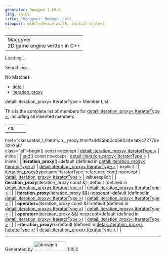 ```yaml
---
generator: Doxygen 1.10.0
lang: en-US
title: "Macgyver: Member List"
viewport: width=device-width, initial-scale=1
---
```


<div id="top">

<div id="titlearea">

<table data-cellspacing="0" data-cellpadding="0">
<colgroup>
<col style="width: 100%" />
</colgroup>
<tbody>
<tr id="projectrow" class="odd">
<td id="projectalign"><div id="projectname">
Macgyver
</div>
<div id="projectbrief">
2D game engine written in C++
</div></td>
</tr>
</tbody>
</table>

</div>

<div id="main-nav">

</div>

<div id="MSearchSelectWindow"
onmouseover="return searchBox.OnSearchSelectShow()"
onmouseout="return searchBox.OnSearchSelectHide()"
onkeydown="return searchBox.OnSearchSelectKey(event)">

</div>

<div id="MSearchResultsWindow">

<div id="MSearchResults">

<div class="SRPage">

<div id="SRIndex">

<div id="SRResults">

</div>

<div id="Loading" class="SRStatus">

Loading...

</div>

<div id="Searching" class="SRStatus">

Searching...

</div>

<div id="NoMatches" class="SRStatus">

No Matches

</div>

</div>

</div>

</div>

</div>

<div id="nav-path" class="navpath">

- <a href="namespacedetail.html" class="el">detail</a>
- <a href="classdetail_1_1iteration__proxy.html"
  class="el">iteration_proxy</a>

</div>

</div>

<div class="header">

<div class="headertitle">

<div class="title">

detail::iteration_proxy\< IteratorType \> Member List

</div>

</div>

</div>

<div class="contents">

This is the complete list of members for
<a href="classdetail_1_1iteration__proxy.html"
class="el">detail::iteration_proxy&lt; IteratorType &gt;</a>, including
all inherited members.

|                                                                                                                     |                                                              |                                                                        |
|---------------------------------------------------------------------------------------------------------------------|--------------------------------------------------------------|------------------------------------------------------------------------|
| <a                                                                                                                  
 href="classdetail_1_1iteration__proxy.html#a8d35bb0cd56024e1ab1c7277de32e2ab"                                        
 class="el">begin</a>() const noexcept                                                                                | <a href="classdetail_1_1iteration__proxy.html"               
                                                                                                                       class="el">detail::iteration_proxy&lt; IteratorType &gt;</a>  | <span class="mlabel">inline</span>                                     |
| <a                                                                                                                  
 href="classdetail_1_1iteration__proxy.html#a1037b697552341a5697fa15ee95250d1"                                        
 class="el">end</a>() const noexcept                                                                                  | <a href="classdetail_1_1iteration__proxy.html"               
                                                                                                                       class="el">detail::iteration_proxy&lt; IteratorType &gt;</a>  | <span class="mlabel">inline</span>                                     |
| **iteration_proxy**()=default (defined in <a href="classdetail_1_1iteration__proxy.html"                            
 class="el">detail::iteration_proxy&lt; IteratorType &gt;</a>)                                                        | <a href="classdetail_1_1iteration__proxy.html"               
                                                                                                                       class="el">detail::iteration_proxy&lt; IteratorType &gt;</a>  | <span class="mlabel">explicit</span>                                   |
| <a                                                                                                                  
 href="classdetail_1_1iteration__proxy.html#abc711365efc12210a983fba0e39b5811"                                        
 class="el">iteration_proxy</a>(typename IteratorType::reference cont) noexcept                                       | <a href="classdetail_1_1iteration__proxy.html"               
                                                                                                                       class="el">detail::iteration_proxy&lt; IteratorType &gt;</a>  | <span class="mlabel">inline</span><span class="mlabel">explicit</span> |
| **iteration_proxy**(iteration_proxy const &)=default (defined in <a href="classdetail_1_1iteration__proxy.html"     
 class="el">detail::iteration_proxy&lt; IteratorType &gt;</a>)                                                        | <a href="classdetail_1_1iteration__proxy.html"               
                                                                                                                       class="el">detail::iteration_proxy&lt; IteratorType &gt;</a>  |                                                                        |
| **iteration_proxy**(iteration_proxy &&) noexcept=default (defined in <a href="classdetail_1_1iteration__proxy.html" 
 class="el">detail::iteration_proxy&lt; IteratorType &gt;</a>)                                                        | <a href="classdetail_1_1iteration__proxy.html"               
                                                                                                                       class="el">detail::iteration_proxy&lt; IteratorType &gt;</a>  |                                                                        |
| **operator=**(iteration_proxy const &)=default (defined in <a href="classdetail_1_1iteration__proxy.html"           
 class="el">detail::iteration_proxy&lt; IteratorType &gt;</a>)                                                        | <a href="classdetail_1_1iteration__proxy.html"               
                                                                                                                       class="el">detail::iteration_proxy&lt; IteratorType &gt;</a>  |                                                                        |
| **operator=**(iteration_proxy &&) noexcept=default (defined in <a href="classdetail_1_1iteration__proxy.html"       
 class="el">detail::iteration_proxy&lt; IteratorType &gt;</a>)                                                        | <a href="classdetail_1_1iteration__proxy.html"               
                                                                                                                       class="el">detail::iteration_proxy&lt; IteratorType &gt;</a>  |                                                                        |
| **~iteration_proxy**()=default (defined in <a href="classdetail_1_1iteration__proxy.html"                           
 class="el">detail::iteration_proxy&lt; IteratorType &gt;</a>)                                                        | <a href="classdetail_1_1iteration__proxy.html"               
                                                                                                                       class="el">detail::iteration_proxy&lt; IteratorType &gt;</a>  |                                                                        |

</div>

------------------------------------------------------------------------

<span class="small">Generated
by [<img src="doxygen.svg" class="footer" width="104" height="31"
alt="doxygen" />](https://www.doxygen.org/index.html) 1.10.0</span>
